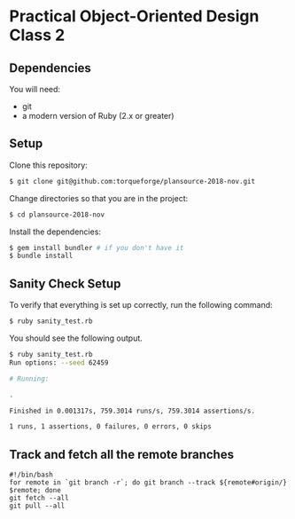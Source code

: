 # Practical Object-Oriented Design Class 2

## Dependencies

You will need:

* git
* a modern version of Ruby (2.x or greater)

## Setup

Clone this repository:

```bash
$ git clone git@github.com:torqueforge/plansource-2018-nov.git
```

Change directories so that you are in the project:

```bash
$ cd plansource-2018-nov
```

Install the dependencies:

```bash
$ gem install bundler # if you don't have it
$ bundle install
```

## Sanity Check Setup

To verify that everything is set up correctly, run the following command:

```bash
$ ruby sanity_test.rb
```

You should see the following output.
```bash
$ ruby sanity_test.rb
Run options: --seed 62459

# Running:

.

Finished in 0.001317s, 759.3014 runs/s, 759.3014 assertions/s.

1 runs, 1 assertions, 0 failures, 0 errors, 0 skips
```

## Track and fetch all the remote branches

    #!/bin/bash
    for remote in `git branch -r`; do git branch --track ${remote#origin/} $remote; done
    git fetch --all
    git pull --all
